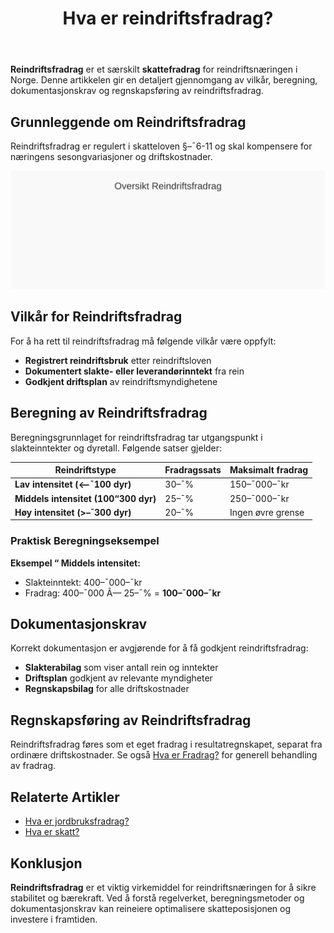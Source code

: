 ﻿---
title: "Hva er reindriftsfradrag?"
seoTitle: "Reindriftsfradrag | Slik fungerer fradraget i praksis"
description: 'Reindriftsfradrag er et særskilt skattefradrag for reindriftsnæringen i Norge. Denne artikkelen gir en detaljert gjennomgang av vilkår, beregning, do...'
summary: "Reindriftsfradrag er et særskilt skattefradrag for reindriftsnæringen, med vilkår, satser og dokumentasjonskrav som påvirker beregning og regnskapsføring."
---

**Reindriftsfradrag** er et særskilt **skattefradrag** for reindriftsnæringen i Norge. Denne artikkelen gir en detaljert gjennomgang av vilkår, beregning, dokumentasjonskrav og regnskapsføring av reindriftsfradrag.

## Grunnleggende om Reindriftsfradrag

Reindriftsfradrag er regulert i skatteloven §–¯6-11 og skal kompensere for næringens sesongvariasjoner og driftskostnader.

![Reindriftsfradrag Oversikt](reindriftsfradrag-oversikt.svg)

## Vilkår for Reindriftsfradrag

For å ha rett til reindriftsfradrag må følgende vilkår være oppfylt:

* **Registrert reindriftsbruk** etter reindriftsloven
* **Dokumentert slakte- eller leverandørinntekt** fra rein
* **Godkjent driftsplan** av reindriftsmyndighetene

## Beregning av Reindriftsfradrag

Beregningsgrunnlaget for reindriftsfradrag tar utgangspunkt i slakteinntekter og dyretall. Følgende satser gjelder:

| Reindriftstype                       | Fradragssats | Maksimalt fradrag |
|--------------------------------------|--------------|-------------------|
| **Lav intensitet (<–¯100 dyr)**       | 30–¯%         | 150–¯000–¯kr        |
| **Middels intensitet (100“300 dyr)** | 25–¯%         | 250–¯000–¯kr        |
| **Høy intensitet (>–¯300 dyr)**       | 20–¯%         | Ingen øvre grense |

### Praktisk Beregningseksempel

**Eksempel “ Middels intensitet:**  
- Slakteinntekt: 400–¯000–¯kr  
- Fradrag: 400–¯000 Ã— 25–¯% = **100–¯000–¯kr**

## Dokumentasjonskrav

Korrekt dokumentasjon er avgjørende for å få godkjent reindriftsfradrag:

* **Slakterabilag** som viser antall rein og inntekter
* **Driftsplan** godkjent av relevante myndigheter
* **Regnskapsbilag** for alle driftskostnader

## Regnskapsføring av Reindriftsfradrag

Reindriftsfradrag føres som et eget fradrag i resultatregnskapet, separat fra ordinære driftskostnader. Se også [Hva er Fradrag?](/blogs/regnskap/hva-er-fradrag "Hva er Fradrag i Regnskap? Komplett Guide til Skattefradrag og Regnskapsføring") for generell behandling av fradrag.

## Relaterte Artikler

* [Hva er jordbruksfradrag?](/blogs/regnskap/hva-er-jordbruksfradrag "Hva er Jordbruksfradrag? Komplett Guide til Landbruksfradrag og Skattefordeler")
* [Hva er skatt?](/blogs/regnskap/hva-er-skatt "Hva er Skatt? Komplett Guide til Skatteregler i Norge")

## Konklusjon

**Reindriftsfradrag** er et viktig virkemiddel for reindriftsnæringen for å sikre stabilitet og bærekraft. Ved å forstå regelverket, beregningsmetoder og dokumentasjonskrav kan reineiere optimalisere skatteposisjonen og investere i framtiden.










